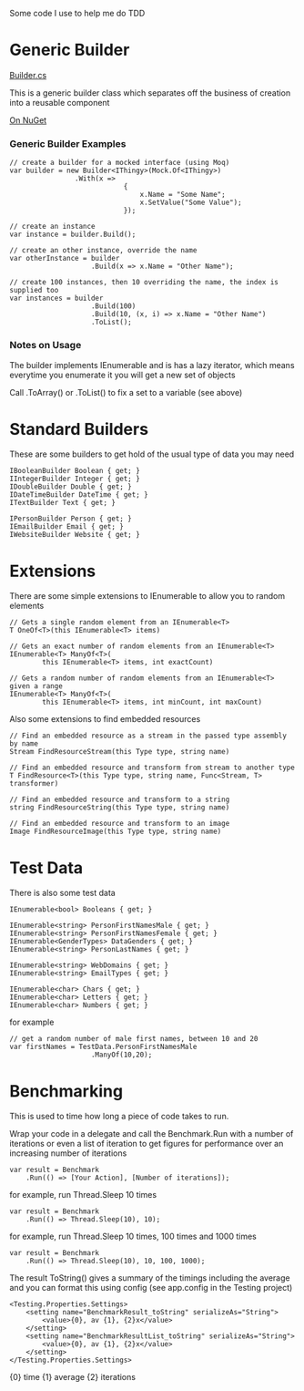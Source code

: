 Some code I use to help me do TDD

# Generic Builder

[Builder.cs](https://github.com/MrAntix/Testing/blob/master/antix-testing/Antix.Testing/Builder.cs)

This is a generic builder class which separates off the business of creation into a reusable component

[On NuGet](https://nuget.org/packages/antix-testing)

### Generic Builder Examples

    // create a builder for a mocked interface (using Moq)
    var builder = new Builder<IThingy>(Mock.Of<IThingy>)
                    .With(x => 
                                {
                                    x.Name = "Some Name";
                                    x.SetValue("Some Value");
                                });
 
    // create an instance
    var instance = builder.Build();

    // create an other instance, override the name
    var otherInstance = builder
	                    .Build(x => x.Name = "Other Name");

    // create 100 instances, then 10 overriding the name, the index is supplied too
    var instances = builder
                        .Build(100)
                        .Build(10, (x, i) => x.Name = "Other Name")
						.ToList();

### Notes on Usage

The builder implements IEnumerable<T> and is has a lazy iterator, which means everytime 
you enumerate it you will get a new set of objects

Call .ToArray() or .ToList() to fix a set to a variable (see above)

# Standard Builders

These are some builders to get hold of the usual type of data you may need

    IBooleanBuilder Boolean { get; }
    IIntegerBuilder Integer { get; }
    IDoubleBuilder Double { get; }
    IDateTimeBuilder DateTime { get; }
    ITextBuilder Text { get; }

    IPersonBuilder Person { get; }
    IEmailBuilder Email { get; }
    IWebsiteBuilder Website { get; }

# Extensions

There are some simple extensions to IEnumerable<T> to allow you to random elements

    // Gets a single random element from an IEnumerable<T>
    T OneOf<T>(this IEnumerable<T> items)

	// Gets an exact number of random elements from an IEnumerable<T>
	IEnumerable<T> ManyOf<T>(
            this IEnumerable<T> items, int exactCount)
			
	// Gets a random number of random elements from an IEnumerable<T> given a range
	IEnumerable<T> ManyOf<T>(
            this IEnumerable<T> items, int minCount, int maxCount)

Also some extensions to find embedded resources

	// Find an embedded resource as a stream in the passed type assembly by name
    Stream FindResourceStream(this Type type, string name)

	// Find an embedded resource and transform from stream to another type
    T FindResource<T>(this Type type, string name, Func<Stream, T> transformer)

	// Find an embedded resource and transform to a string
    string FindResourceString(this Type type, string name)

	// Find an embedded resource and transform to an image
    Image FindResourceImage(this Type type, string name)

# Test Data

There is also some test data

    IEnumerable<bool> Booleans { get; }

    IEnumerable<string> PersonFirstNamesMale { get; }
    IEnumerable<string> PersonFirstNamesFemale { get; }
    IEnumerable<GenderTypes> DataGenders { get; }
    IEnumerable<string> PersonLastNames { get; }

    IEnumerable<string> WebDomains { get; }
    IEnumerable<string> EmailTypes { get; }

    IEnumerable<char> Chars { get; }
    IEnumerable<char> Letters { get; }
    IEnumerable<char> Numbers { get; }

for example

    // get a random number of male first names, between 10 and 20
	var firstNames = TestData.PersonFirstNamesMale
                        .ManyOf(10,20);

# Benchmarking

This is used to time how long a piece of code takes to run.

Wrap your code in a delegate and call the Benchmark.Run with a number 
of iterations or even a list of iteration to get figures for performance
over an increasing number of iterations

    var result = Benchmark
        .Run(() => [Your Action], [Number of iterations]);

for example, run Thread.Sleep 10 times

    var result = Benchmark
        .Run(() => Thread.Sleep(10), 10);

for example, run Thread.Sleep 10 times, 100 times and 1000 times

    var result = Benchmark
        .Run(() => Thread.Sleep(10), 10, 100, 1000);

The result ToString() gives a summary of the timings including the average
and you can format this using config (see app.config in the Testing project)

    <Testing.Properties.Settings>
        <setting name="BenchmarkResult_toString" serializeAs="String">
            <value>{0}, av {1}, {2}x</value>
        </setting>
        <setting name="BenchmarkResultList_toString" serializeAs="String">
            <value>{0}, av {1}, {2}x</value>
        </setting>
    </Testing.Properties.Settings>

{0} time
{1} average
{2} iterations